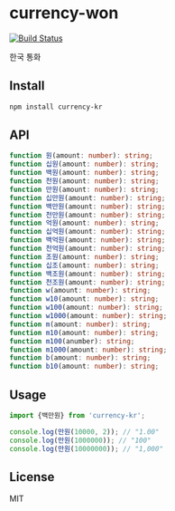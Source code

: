 # currency-won
[![Build Status](https://travis-ci.org/deptno/currency-kr.svg?branch=master)](https://travis-ci.org/deptno/currency-kr)

한국 통화

## Install

```bash
npm install currency-kr
```

## API

```typescript
function 원(amount: number): string;
function 십원(amount: number): string;
function 백원(amount: number): string;
function 천원(amount: number): string;
function 만원(amount: number): string;
function 십만원(amount: number): string;
function 백만원(amount: number): string;
function 천만원(amount: number): string;
function 억원(amount: number): string;
function 십억원(amount: number): string;
function 백억원(amount: number): string;
function 천억원(amount: number): string;
function 조원(amount: number): string;
function 십조(amount: number): string;
function 백조원(amount: number): string;
function 천조원(amount: number): string;
function w(amount: number): string;
function w10(amount: number): string;
function w100(amount: number): string;
function w1000(amount: number): string;
function m(amount: number): string;
function m10(amount: number): string;
function m100(anumber): string;
function m1000(amount: number): string;
function b(amount: number): string;
function b10(amount: number): string;
```

## Usage

```typescript
import {백만원} from 'currency-kr';  

console.log(만원(10000, 2)); // "1.00"
console.log(만원(1000000)); // "100"
console.log(만원(10000000)); // "1,000"
```

## License

MIT
